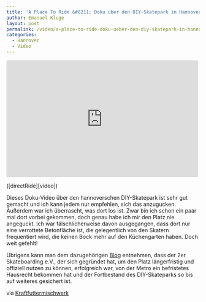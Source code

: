```yaml
---
title: 'A Place To Ride &#8211; Doku über den DIY-Skatepark in Hannover'
author: Emanuel Kluge
layout: post
permalink: /video/a-place-to-ride-doku-ueber-den-diy-skatepark-in-hannover/
categories:
  - Hannover
  - Video
---
```


<div style="position: relative; max-width: 500px; padding-top: 60.606061%; margin: 1em 0; overflow: hidden">
  <iframe src="https://player.vimeo.com/video/10433419" width="500" height="400" frameborder="0" webkitallowfullscreen mozallowfullscreen allowfullscreen style="position: absolute; top: 0; right: 0; bottom: 0; left: 0; width: 100%; height: 100%"></iframe>
</div>
([directRide][video])

Dieses Doku-Video über den hannoverschen DIY-Skatepark ist sehr gut gemacht und ich kann jedem nur empfehlen, sich das anzugucken. Außerdem war ich überrascht, was dort los ist. Zwar bin ich schon ein paar mal dort vorbei gekommen, doch genau habe ich mir den Platz nie angeguckt. Ich war fälschlicherweise davon ausgegangen, dass dort nur eine verrottete Betonfläche ist, die gelegentlich von den Skatern frequentiert wird, die keinen Bock mehr auf den Küchengarten haben. Doch weit gefehlt!

Übrigens kann man dem dazugehörigen [Blog][2erskate] entnehmen, dass der 2er Skateboarding e.V., der sich gegründet hat, um den Platz längerfristig und offiziell nutzen zu können, erfolgreich war, von der Metro ein befristetes Hausrecht bekommen hat und der Fortbestand des DIY-Skateparks so bis auf weiteres gesichert ist.

via [Kraftfuttermischwerk][kraftfuttermischwerk]

[video]: http://vimeo.com/10433419
[2erskate]: http://2erskate.blogspot.com/2010/04/der-2er-bleibt.html
[kraftfuttermischwerk]: http://www.kraftfuttermischwerk.de/blogg/?p=13304

